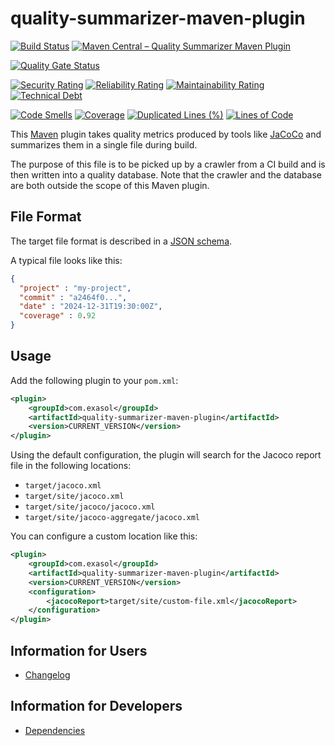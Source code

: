 # quality-summarizer-maven-plugin

[![Build Status](https://github.com/exasol/quality-summarizer-maven-plugin/actions/workflows/ci-build.yml/badge.svg)](https://github.com/exasol/quality-summarizer-maven-plugin/actions/workflows/ci-build.yml)
[![Maven Central &ndash; Quality Summarizer Maven Plugin](https://img.shields.io/maven-central/v/com.exasol/quality-summarizer-maven-plugin)](https://search.maven.org/artifact/com.exasol/quality-summarizer-maven-plugin)

[![Quality Gate Status](https://sonarcloud.io/api/project_badges/measure?project=com.exasol%3Aquality-summarizer-maven-plugin&metric=alert_status)](https://sonarcloud.io/dashboard?id=com.exasol%3Aquality-summarizer-maven-plugin)

[![Security Rating](https://sonarcloud.io/api/project_badges/measure?project=com.exasol%3Aquality-summarizer-maven-plugin&metric=security_rating)](https://sonarcloud.io/dashboard?id=com.exasol%3Aquality-summarizer-maven-plugin)
[![Reliability Rating](https://sonarcloud.io/api/project_badges/measure?project=com.exasol%3Aquality-summarizer-maven-plugin&metric=reliability_rating)](https://sonarcloud.io/dashboard?id=com.exasol%3Aquality-summarizer-maven-plugin)
[![Maintainability Rating](https://sonarcloud.io/api/project_badges/measure?project=com.exasol%3Aquality-summarizer-maven-plugin&metric=sqale_rating)](https://sonarcloud.io/dashboard?id=com.exasol%3Aquality-summarizer-maven-plugin)
[![Technical Debt](https://sonarcloud.io/api/project_badges/measure?project=com.exasol%3Aquality-summarizer-maven-plugin&metric=sqale_index)](https://sonarcloud.io/dashboard?id=com.exasol%3Aquality-summarizer-maven-plugin)

[![Code Smells](https://sonarcloud.io/api/project_badges/measure?project=com.exasol%3Aquality-summarizer-maven-plugin&metric=code_smells)](https://sonarcloud.io/dashboard?id=com.exasol%3Aquality-summarizer-maven-plugin)
[![Coverage](https://sonarcloud.io/api/project_badges/measure?project=com.exasol%3Aquality-summarizer-maven-plugin&metric=coverage)](https://sonarcloud.io/dashboard?id=com.exasol%3Aquality-summarizer-maven-plugin)
[![Duplicated Lines (%)](https://sonarcloud.io/api/project_badges/measure?project=com.exasol%3Aquality-summarizer-maven-plugin&metric=duplicated_lines_density)](https://sonarcloud.io/dashboard?id=com.exasol%3Aquality-summarizer-maven-plugin)
[![Lines of Code](https://sonarcloud.io/api/project_badges/measure?project=com.exasol%3Aquality-summarizer-maven-plugin&metric=ncloc)](https://sonarcloud.io/dashboard?id=com.exasol%3Aquality-summarizer-maven-plugin)

This [Maven](https://maven.apache.org) plugin takes quality metrics produced by tools like [JaCoCo](https://www.jacoco.org/) and summarizes them in a single file during build.

The purpose of this file is to be picked up by a crawler from a CI build and is then written into a quality database. Note that the crawler and the database are both outside the scope of this Maven plugin.

## File Format

The target file format is described in a [JSON schema](https://schemas.exasol.com/project-metrics-0.2.0.json).

A typical file looks like this:

```json
{
  "project" : "my-project",
  "commit" : "a2464f0...",
  "date" : "2024-12-31T19:30:00Z",
  "coverage" : 0.92
}
```

## Usage

Add the following plugin to your `pom.xml`:

```xml
<plugin>
    <groupId>com.exasol</groupId>
    <artifactId>quality-summarizer-maven-plugin</artifactId>
    <version>CURRENT_VERSION</version>
</plugin>
```

Using the default configuration, the plugin will search for the Jacoco report file in the following locations:
* `target/jacoco.xml`
* `target/site/jacoco.xml`
* `target/site/jacoco/jacoco.xml`
* `target/site/jacoco-aggregate/jacoco.xml`

You can configure a custom location like this:

```xml
<plugin>
    <groupId>com.exasol</groupId>
    <artifactId>quality-summarizer-maven-plugin</artifactId>
    <version>CURRENT_VERSION</version>
    <configuration>
        <jacocoReport>target/site/custom-file.xml</jacocoReport>
    </configuration>
</plugin>
```

## Information for Users

* [Changelog](doc/changes/changelog.md)

## Information for Developers

* [Dependencies](dependencies.md)
